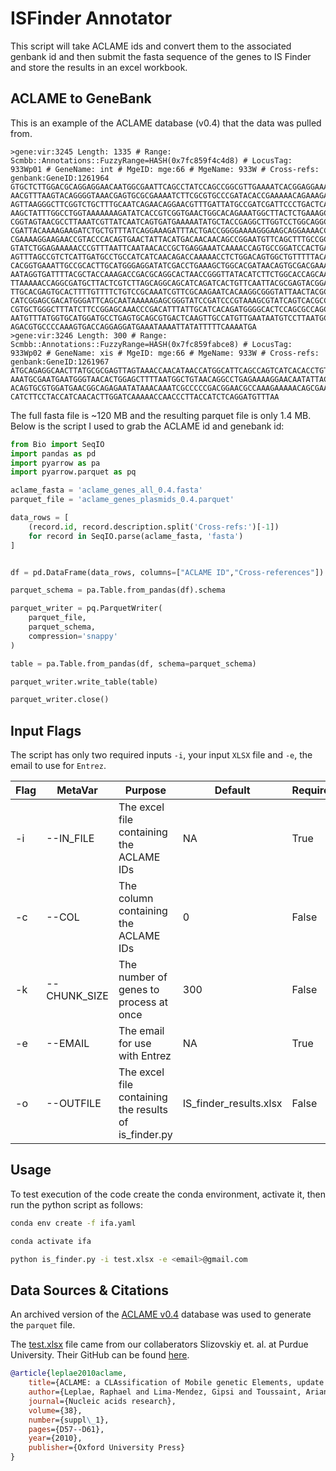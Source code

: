 # ISFinder Annotator

This script will take ACLAME ids and convert them to the associated genbank id
and then submit the fasta sequence of the genes to IS Finder and store the
results in an excel workbook.

## ACLAME to GeneBank

This is an example of the ACLAME database (v0.4) that the data was pulled from.

```
>gene:vir:3245 Length: 1335 # Range: Scmbb::Annotations::FuzzyRange=HASH(0x7fc859f4c4d8) # LocusTag: 933Wp01 # GeneName: int # MgeID: mge:66 # MgeName: 933W # Cross-refs: genbank:GeneID:1261964
GTGCTCTTGGACGCAGGAGGAACAATGGCGAATTCAGCCTATCCAGCCGGCGTTGAAAATCACGGAGGAAAACTCCGAAT
AACGTTTAAGTACAGGGGTAAACGAGTGCGCGAAAATCTTCGCGTGCCCGATACACCGAAAAACAGAAAGATCGCTGGTG
AGTTAAGGGCTTCGGTCTGCTTTGCAATCAGAACAGGAACGTTTGATTATGCCGATCGATTCCCTGACTCACCTAACCTG
AAGCTATTTGGCCTGGTAAAAAAAGATATCACCGTCGGTGAACTGGCACAGAAATGGCTTACTCTGAAAGCAATGGAAAT
CGGTAGTAACGCCTTAAATCGTTATCAATCAGTGATGAAAAATATGCTACCGAGGCTTGGTCCTGGCAGGCTGGCGTCAT
CGATTACAAAAGAAGATCTGCTGTTTATCAGGAAAGATTTACTGACCGGGGAAAAGGGAAGCAGGAAAACCAGCACGTCC
CGAAAAGGAAGAACCGTACCCACAGTGAACTATTACATGACAACAACAGCCGGAATGTTCAGCTTTGCCGCCGAAAACGG
GTATCTGGAGAAAAACCCGTTTAATTCAATAACACCGCTGAGGAAATCAAAACCAGTGCCGGATCCACTGACCAGAGATG
AGTTTAGCCGTCTCATTGATGCCTGCCATCATCAACAGACCAAAAACCTCTGGACAGTGGCTGTTTTTACAGGGATGCGA
CACGGTGAAATTGCCGCACTTGCATGGGAGGATATCGACCTGAAAGCTGGCACGATAACAGTGCGACGAAATTTTACAAA
AATAGGTGATTTTACGCTACCAAAGACCGACGCAGGCACTAACCGGGTTATACATCTTCTGGCACCAGCAATTGAAGCAC
TTAAAAACCAGGCGATGCTTACTCGTCTTAGCAGGCAGCATCAGATCACTGTTCAATTACGCGAGTACGGAAGAACAATT
TTGCACGAGTGCACTTTTGTTTTCTGTCCGCAAATCGTTCGCAAGAATCACAAGGCGGGTATTAACTACGCGGTAAGCTC
CATCGGAGCGACATGGGATTCAGCAATAAAAAGAGCGGGTATCCGATCCCGTAAAGCGTATCAGTCACGCCATACCTATG
CGTGCTGGGCTTTATCTTCCGGAGCAAACCCGACATTTATTGCATCACAGATGGGGCACTCCAGCGCCAGCATGGTCTAC
AATGTTTATGGTGCATGGATGCCTGAGTGCAGCGTGACTCAAGTTGCCATGTTGAATAATGTCCTTAATGCCCGTGCCCC
AGACGTGCCCCAAAGTGACCAGGAGGATGAAATAAAATTATATTTTTCAAAATGA
>gene:vir:3246 Length: 300 # Range: Scmbb::Annotations::FuzzyRange=HASH(0x7fc859fabce8) # LocusTag: 933Wp02 # GeneName: xis # MgeID: mge:66 # MgeName: 933W # Cross-refs: genbank:GeneID:1261967
ATGCAGAGGCAACTTATGCGCGAGTTAGTAAACCAACATAACCATGGCATTCAGCCAGTCATCACACCTGTTGTACAGAT
AAATGCGAATGAATGGGTAACACTGGAGCTTTTAATGGCTGTAACAGGCCTGAGAAAAGGAACAATATTACGCGCCAGGG
ACAGTGCGTGGATGAACGGCAGAGAATATAAACAAATCGCCCCCGACGGAACGCCAAAGAAAAACAGCGAATGTCTCTAT
CATCTTCCTACCATCAACACTTGGATCAAAAACCAACCCTTACCATCTCAGGATGTTTAA
```

The full fasta file is ~120 MB and the resulting parquet file is only 1.4 MB.
Below is the script I used to grab the ACLAME id and genebank id:

```python
from Bio import SeqIO
import pandas as pd
import pyarrow as pa
import pyarrow.parquet as pq

aclame_fasta = 'aclame_genes_all_0.4.fasta'
parquet_file = 'aclame_genes_plasmids_0.4.parquet'

data_rows = [
    (record.id, record.description.split('Cross-refs:')[-1])
    for record in SeqIO.parse(aclame_fasta, 'fasta')
]


df = pd.DataFrame(data_rows, columns=["ACLAME ID","Cross-references"])

parquet_schema = pa.Table.from_pandas(df).schema

parquet_writer = pq.ParquetWriter(
    parquet_file,
    parquet_schema,
    compression='snappy'
)

table = pa.Table.from_pandas(df, schema=parquet_schema)

parquet_writer.write_table(table)

parquet_writer.close()
```

## Input Flags

The script has only two required inputs `-i`, your input `XLSX` file and `-e`,
the email to use for `Entrez`.

| Flag | MetaVar | Purpose | Default | Required |
| - | - | - | - | - |
| -i | --IN_FILE | The excel file containing the ACLAME IDs | NA | True |
| -c | --COL | The column containing the ACLAME IDs | 0 | False |
| -k | --CHUNK_SIZE | The number of genes to process at once | 300 | False |
| -e | --EMAIL | The email for use with Entrez | NA | True |
| -o | --OUTFILE | The excel file containing the results of is_finder.py | IS_finder_results.xlsx | False |

## Usage

To test execution of the code create the conda environment, activate it,
then run the python script as follows:

```bash
conda env create -f ifa.yaml

conda activate ifa

python is_finder.py -i test.xlsx -e <email>@gmail.com
```

## Data Sources & Citations

An archived version of the
[ACLAME v0.4](https://ngdc.cncb.ac.cn/databasecommons/database/id/1179)
database was used to generate the `parquet` file.

The [test.xlsx](https://slizovskiy.com/) file came from our collaberators
Slizovskiy et. al. at Purdue University. Their GitHub can be found
[here](https://github.com/SlizovskiyLab).

```bibtex
@article{leplae2010aclame,
    title={ACLAME: a CLAssification of Mobile genetic Elements, update 2010},
    author={Leplae, Raphael and Lima-Mendez, Gipsi and Toussaint, Ariane},
    journal={Nucleic acids research},
    volume={38},
    number={suppl\_1},
    pages={D57--D61},
    year={2010},
    publisher={Oxford University Press}
}
```